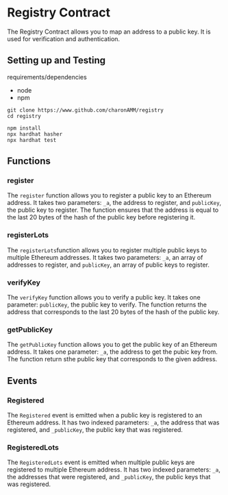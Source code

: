 # Registry Contract

The Registry Contract allows you to map an address to a public key. It is used for verification and authentication.

## Setting up and Testing

requirements/dependencies
- node
- npm
```
git clone https://www.github.com/charonAMM/registry
cd registry
```

```
npm install
npx hardhat hasher
npx hardhat test
```

## Functions
### register
The `register` function allows you to register a public key to an Ethereum address. It takes two parameters: `_a`, the address to register, and `publicKey`, the public key to register. The function ensures that the address is equal to the last 20 bytes of the hash of the public key before registering it.

### registerLots
The `registerLots`function allows you to register multiple public keys to multiple Ethereum addresses. It takes two parameters: `_a`, an array of addresses to register, and `publicKey`, an array of public keys to register.

### verifyKey
The `verifyKey` function allows you to verify a public key. It takes one parameter: `publicKey`, the public key to verify. The function returns the address that corresponds to the last 20 bytes of the hash of the public key.

### getPublicKey
The `getPublicKey` function allows you to get the public key of an Ethereum address. It takes one parameter: `_a`, the address to get the pubic key from. The function return sthe public key that corresponds to the given address.

## Events
### Registered
The `Registered` event is emitted when a public key is registered to an Ethereum address. It has two indexed parameters: `_a`, the address that was registered, and `_publicKey`, the public key that was registered.

### RegisteredLots
The `RegisteredLots` event is emitted when multiple public keys are registered to multiple Ethereum address. It has two indexed parameters: `_a`, the addresses that were registered, and `_publicKey`, the public keys that was registered.
